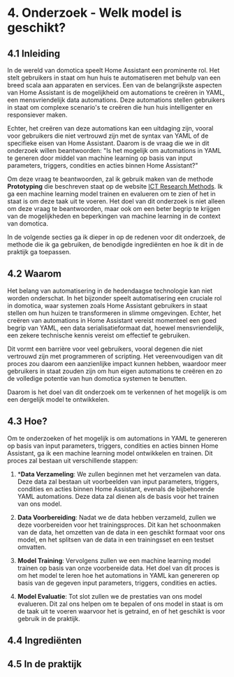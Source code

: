 # **4. Onderzoek - Welk model is geschikt?**
## **4.1 Inleiding**
In de wereld van domotica speelt Home Assistant een prominente rol. Het stelt gebruikers in staat om hun huis te automatiseren met behulp van een breed scala aan apparaten en services. Een van de belangrijkste aspecten van Home Assistant is de mogelijkheid om automations te creëren in YAML, een mensvriendelijk data automations. Deze automations stellen gebruikers in staat om complexe scenario's te creëren die hun huis intelligenter en responsiever maken.

Echter, het creëren van deze automations kan een uitdaging zijn, vooral voor gebruikers die niet vertrouwd zijn met de syntax van YAML of de specifieke eisen van Home Assistant. Daarom is de vraag die we in dit onderzoek willen beantwoorden: "Is het mogelijk om automations in YAML te generen door middel van machine learning op basis van input parameters, triggers, condities en acties binnen Home Assistant?"

Om deze vraag te beantwoorden, zal ik gebruik maken van de methode **Prototyping** die beschreven staat op de website [ICT Research Methods](https://ictresearchmethods.nl/Domain:_Machine_learning). Ik ga een machine learning model trainen en evalueren om te zien of het in staat is om deze taak uit te voeren. Het doel van dit onderzoek is niet alleen om deze vraag te beantwoorden, maar ook om een beter begrip te krijgen van de mogelijkheden en beperkingen van machine learning in de context van domotica.

In de volgende secties ga ik dieper in op de redenen voor dit onderzoek, de methode die ik ga gebruiken, de benodigde ingrediënten en hoe ik dit in de praktijk ga toepassen. 

## **4.2 Waarom**
Het belang van automatisering in de hedendaagse technologie kan niet worden onderschat. In het bijzonder speelt automatisering een cruciale rol in domotica, waar systemen zoals Home Assistant gebruikers in staat stellen om hun huizen te transformeren in slimme omgevingen. Echter, het creëren van automations in Home Assistant vereist momenteel een goed begrip van YAML, een data serialisatieformaat dat, hoewel mensvriendelijk, een zekere technische kennis vereist om effectief te gebruiken.

Dit vormt een barrière voor veel gebruikers, vooral degenen die niet vertrouwd zijn met programmeren of scripting. Het vereenvoudigen van dit proces zou daarom een aanzienlijke impact kunnen hebben, waardoor meer gebruikers in staat zouden zijn om hun eigen automations te creëren en zo de volledige potentie van hun domotica systemen te benutten.

Daarom is het doel van dit onderzoek om te verkennen of het mogelijk is om een dergelijk model te ontwikkelen.

## **4.3 Hoe?**
Om te onderzoeken of het mogelijk is om automations in YAML te genereren op basis van input parameters, triggers, condities en acties binnen Home Assistant, ga ik een machine learning model ontwikkelen en trainen. Dit proces zal bestaan uit verschillende stappen:

1. ***Data Verzameling**: We zullen beginnen met het verzamelen van data. Deze data zal bestaan uit voorbeelden van input parameters, triggers, condities en acties binnen Home Assistant, evenals de bijbehorende YAML automations. Deze data zal dienen als de basis voor het trainen van ons model.

2. **Data Voorbereiding**: Nadat we de data hebben verzameld, zullen we deze voorbereiden voor het trainingsproces. Dit kan het schoonmaken van de data, het omzetten van de data in een geschikt formaat voor ons model, en het splitsen van de data in een trainingsset en een testset omvatten.

3. **Model Training**: Vervolgens zullen we een machine learning model trainen op basis van onze voorbereide data. Het doel van dit proces is om het model te leren hoe het automations in YAML kan genereren op basis van de gegeven input parameters, triggers, condities en acties.

4. **Model Evaluatie**: Tot slot zullen we de prestaties van ons model evalueren. Dit zal ons helpen om te bepalen of ons model in staat is om de taak uit te voeren waarvoor het is getraind, en of het geschikt is voor gebruik in de praktijk.

## **4.4 Ingrediënten**

## **4.5 In de praktijk**